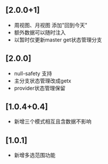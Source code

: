 ## [2.0.0+1]
- 周视图、月视图 添加"回到今天"
- 额外数据可以随时注入
- 以暂时仅更新master get状态管理分支

## [2.0.0]
- null-safety 支持
- 主分支状态管理改成getx
- provider状态管理保留


## [1.0.4+0.4]
- 新增三个模式相互且含数据不影响

## [1.0.1]
- 新增多选范围功能

